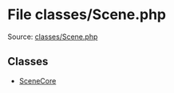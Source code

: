 File classes/Scene.php
=========

Source: [classes/Scene.php](https://github.com/PrestaShop/PrestaShop/blob/1.6.0.8/classes/Scene.php)


Classes
-------

* [SceneCore](class.SceneCore.md)

